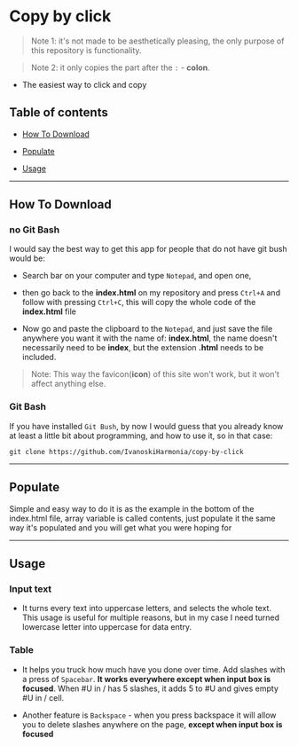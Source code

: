 # Copy by click

> Note 1: it's not made to be aesthetically pleasing, the only purpose of this repository is functionality.

> Note 2: it only copies the part after the ```:``` - **colon**.

- The easiest way to click and copy

## Table of contents

- [How To Download](@how-to-download)

- [Populate](@populate)

- [Usage](@usage)

---

## How To Download


### no Git Bash


I would say the best way to get this app for people that do not have git bush would be:


- Search bar on your computer and type ```Notepad```, and open one,

- then go back to the **index.html** on my repository and press ```Ctrl+A``` and follow with pressing ```Ctrl+C```, this will copy the whole code of the **index.html** file

- Now go and paste the clipboard to the ```Notepad```, and just save the file anywhere you want it with the name of: **index.html**, the name doesn't necessarily need to be **index**, but the extension **.html** needs to be included.


> Note: This way the favicon(**icon**) of this site won't work, but it won't affect anything else.


### Git Bash


If you have installed ```Git Bush```, by now I would guess that you already know at least a little bit about programming, and how to use it, so in that case:


``` git clone https://github.com/IvanoskiHarmonia/copy-by-click ```

---

## Populate

Simple and easy way to do it is as the example in the bottom of the index.html file, array variable is called contents, just populate it the same way it's populated and you will get what you were hoping for

---

## Usage

### Input text

- It turns every text into uppercase letters, and selects the whole text. This usage is useful for multiple reasons, but in my case I need turned lowercase letter into uppercase for data entry.

### Table

- It helps you truck how much have you done over time. Add slashes with a press of ```Spacebar```. **It works everywhere except when input box is focused**. When #U in / has 5 slashes, it adds 5 to #U and gives empty #U in / cell.

- Another feature is ```Backspace``` - when you press backspace it will allow you to delete slashes anywhere on the page, **except when input box is focused**